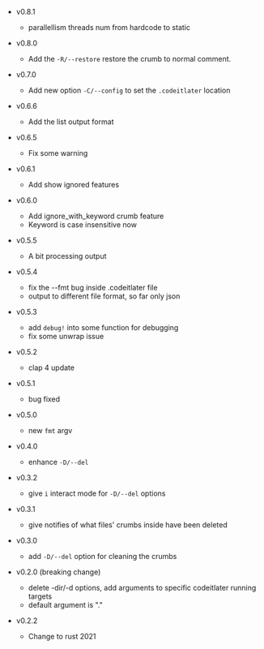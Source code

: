 + v0.8.1
  + parallellism threads num from hardcode to static

+ v0.8.0
  + Add the `-R/--restore` restore the crumb to normal comment.

+ v0.7.0
  + Add new option `-C/--config` to set the `.codeitlater` location
  
+ v0.6.6
  + Add the list output format
  
+ v0.6.5
  + Fix some warning

+ v0.6.1
  + Add show ignored features
  
+ v0.6.0
  + Add ignore\_with\_keyword crumb feature
  + Keyword is case insensitive now

+ v0.5.5
  + A bit processing output
  
+ v0.5.4
  + fix the --fmt bug inside .codeitlater file
  + output to different file format, so far only json

+ v0.5.3
  + add `debug!` into some function for debugging
  + fix some unwrap issue

+ v0.5.2
  + clap 4 update

+ v0.5.1
  + bug fixed

+ v0.5.0
  + new `fmt` argv

+ v0.4.0
  + enhance `-D/--del`

+ v0.3.2
  + give `i` interact mode for `-D/--del` options
  
+ v0.3.1
  + give notifies of what files' crumbs inside have been deleted

+ v0.3.0
  + add `-D/--del` option for cleaning the crumbs

+ v0.2.0 (breaking change)
  + delete -dir/-d options, add arguments to specific codeitlater running targets
  + default argument is "."

+ v0.2.2
  + Change to rust 2021
